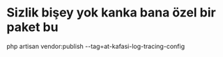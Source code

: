 ﻿# Sizlik bişey yok kanka bana özel bir paket bu


php artisan vendor:publish --tag=at-kafasi-log-tracing-config

